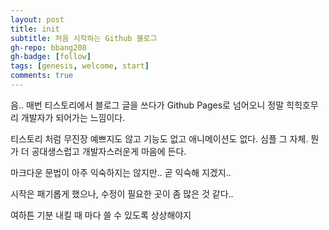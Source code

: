 ```yaml
---
layout: post
title: init
subtitle: 처음 시작하는 Github 블로그
gh-repo: bbang208
gh-badge: [follow]
tags: [genesis, welcome, start]
comments: true
---
```


음.. 매번 티스토리에서 블로그 글을 쓰다가 Github Pages로 넘어오니 정말 힉힉호무리 개발자가 되어가는 느낌이다.

티스토리 처럼 무진장 예쁘지도 않고 기능도 없고 애니메이션도 없다. 심플 그 자체. 뭔가 더 공대생스럽고 개발자스러운게 마음에 든다.

마크다운 문법이 아주 익숙하지는 않지만.. 곧 익숙해 지겠지..

시작은 패기롭게 했으나, 수정이 필요한 곳이 좀 많은 것 같다..

여하튼 기분 내킬 때 마다 쓸 수 있도록 상상해야지